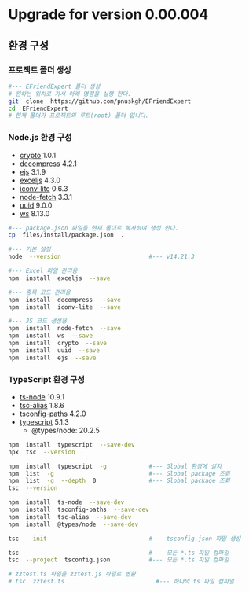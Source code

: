 # Upgrade for version 0.00.004

  

## 환경 구성

  

### 프로젝트 폴더 생성

```bash
#--- EFriendExpert 폴더 생성
# 원하는 위치로 가서 아래 명령을 실행 한다.
git  clone  https://github.com/pnuskgh/EFriendExpert
cd  EFriendExpert
# 현재 폴더가 프로젝트의 루트(root) 폴더 입니다.
```

   

### Node.js 환경 구성

- [crypto](https://www.npmjs.com/package/crypto) 1.0.1
- [decompress](https://www.npmjs.com/package/decompress) 4.2.1
- [ejs](https://www.npmjs.com/package/ejs) 3.1.9
- [exceljs](https://www.npmjs.com/package/exceljs) 4.3.0
- [iconv-lite](https://www.npmjs.com/package/iconv-lite) 0.6.3
- [node-fetch](https://www.npmjs.com/package/node-fetch) 3.3.1
- [uuid](https://www.npmjs.com/package/uuid) 9.0.0
- [ws](https://www.npmjs.com/package/ws) 8.13.0

```bash
#--- package.json 파일을 현재 폴더로 복사하여 생성 한다.
cp  files/install/package.json  .

#--- 기본 설정
node  --version                         #--- v14.21.3

#--- Excel 파일 관리용
npm  install  exceljs  --save

#--- 종목 코드 관리용
npm  install  decompress  --save
npm  install  iconv-lite  --save

#--- JS 코드 생성용
npm  install  node-fetch  --save
npm  install  ws  --save
npm  install  crypto  --save
npm  install  uuid  --save
npm  install  ejs  --save
```

  

### TypeScript 환경 구성

- [ts-node](https://www.npmjs.com/package/ts-node) 10.9.1
- [tsc-alias](https://www.npmjs.com/package/tss\c-alias) 1.8.6
- [tsconfig-paths](https://www.npmjs.com/package/tsconfig-paths) 4.2.0
- [typescript](https://www.npmjs.com/package/typescript) 5.1.3
  - @types/node: 20.2.5

```bash
npm  install  typescript  --save-dev
npx  tsc  --version                  

npm  install  typescript  -g            #--- Global 환경에 설치
npm  list  -g                           #--- Global package 조회
npm  list  -g  --depth  0               #--- Global package 조회
tsc  --version

npm  install  ts-node  --save-dev
npm  install  tsconfig-paths  --save-dev
npm  install  tsc-alias  --save-dev
npm  install  @types/node  --save-dev

tsc  --init                             #--- tsconfig.json 파일 생성

tsc                                     #--- 모든 *.ts 파일 컴파일
tsc  --project  tsconfig.json           #--- 모든 *.ts 파일 컴파일

# zztest.ts 파일을 zztest.js 파일로 변환
# tsc  zztest.ts                          #--- 하나의 ts 파일 컴파일
```

  